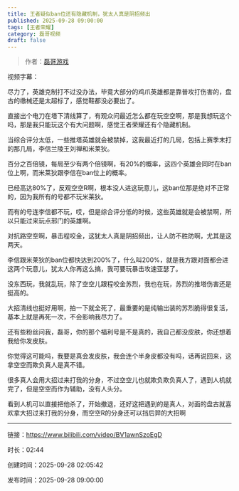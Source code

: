 ```yaml
---
title: 王者疑似ban位还有隐藏机制，犹太人真是阴招频出
published: 2025-09-28 09:00:00
tags: [王者荣耀]
category: 磊哥视频
draft: false
---
```



> 作者：[磊哥游戏](https://space.bilibili.com/268941858?spm_id_from=333.788.upinfo.head.click)

视频字幕：

尽力了，英雄克制打不过没办法，毕竟大部分的鸡爪英雄都是靠普攻打伤害的，盘古的缴械还是太超标了，感觉鞋都没必要出了。

直接出个电刀在塔下清线算了，有观众问最近怎么都在玩空空啊，那是我想玩这个吗，那是我只能玩这个有大问题啊，感觉王者荣耀还有个隐藏机制。

当综合评分太低，一些推塔英雄就会被禁掉，这我最近打的几局，包括上赛季末打的那几局，李信兰陵王刘禅和米莱狄。

百分之百倍镜，每局至少有两个倍镜啊，有20%的概率，这四个英雄会同时在ban位上啊，而米莱狄跟李信在ban位上的概率。

已经高达80%了，反观空空R啊，根本没人进这玩意儿，这ban位那是绝对不正常的，因为我所有的号都不玩米莱狄。

而有的号连李信都不玩，哎，但是综合评分低的时候，这些英雄就是会被禁啊，所以只能过来玩点邪门的英雄啊。

对抗路空空啊，暴击程咬金，这犹太人真是阴招频出，让人防不胜防啊，尤其是这两天。

李信跟米莱狄的ban位都快达到200%了，什么叫200%，就是我方跟对面都会进这两个玩意儿，犹太人你再这么搞，我可要玩暴击攻速亚瑟了。

没东西玩，我就乱玩，除了空空儿跟程咬金苏烈，我也在玩，苏烈的推塔伤害还是挺高的。

大招清线也挺好用啊，拍一下就全死了，最重要的是纯输出装的苏烈脆得很复活，基本上就是再死一次，不会影响我尽力了。

还有些粉丝问我，磊哥，你的那个福利号是不是真的，我自己都没皮肤，你还想着我给你发皮肤。

你觉得这可能吗，我要是真会发皮肤，我会连个半身皮都没有吗，话再说回来，这拿空空而欺负真人是真不错。

很多真人会用大招过来打我的分身，不过空空儿也就欺负欺负真人了，遇到人机就完了，但是空空而作为辅助，没有人头分。

看到人机可以直接把他杀了，开始撤退，还好这把遇到的是真人，对面的盘古就喜欢拿大招过来打我的分身，而空空R的分身还可以挡后羿的大招啊

---

链接：https://www.bilibili.com/video/BV1awnSzoEgD

时长：02:44

创建时间：2025-09-28 02:05:42

发布时间：2025-09-28 09:00:00
